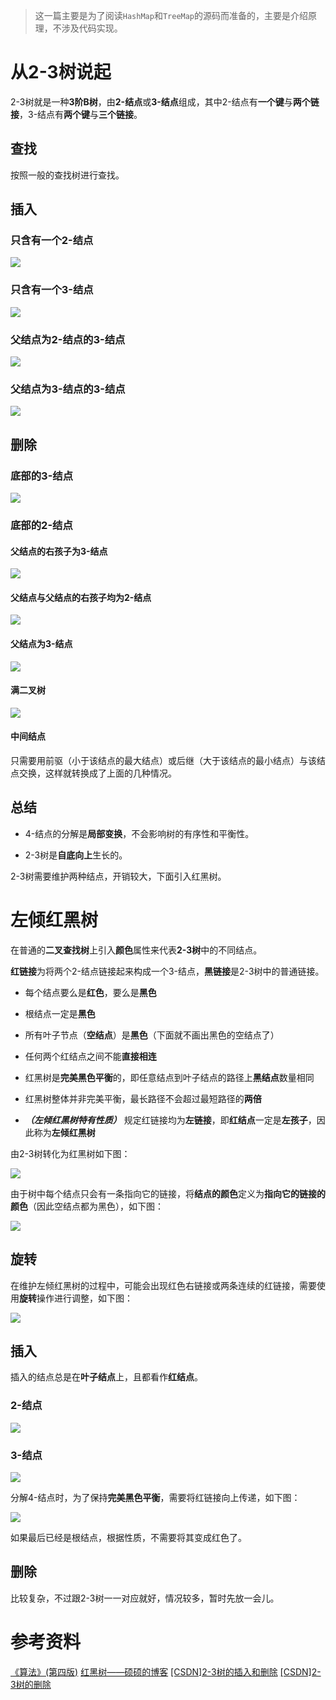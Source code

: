 > 这一篇主要是为了阅读`HashMap`和`TreeMap`的源码而准备的，主要是介绍原理，不涉及代码实现。

# 从2-3树说起
2-3树就是一种**3阶B树**，由**2-结点**或**3-结点**组成，其中2-结点有**一个键**与**两个链接**，3-结点有**两个键**与**三个链接**。

## 查找
按照一般的查找树进行查找。

## 插入
### 只含有一个2-结点
![](https://s2.loli.net/2022/07/28/NYC1LKFVj5g76ye.png)

### 只含有一个3-结点
![](https://s2.loli.net/2022/07/28/Ie3vgirKXJGLOMW.png)

### 父结点为2-结点的3-结点
![](https://s2.loli.net/2022/07/28/qMGbheC5DuWnQSm.png)

### 父结点为3-结点的3-结点
![](https://s2.loli.net/2022/07/28/hb3geJCUm49oNp7.png)

## 删除
### 底部的3-结点
![](https://s2.loli.net/2022/07/28/6jx9pXHiMBfJLV7.png)

### 底部的2-结点
#### 父结点的右孩子为3-结点
![](https://s2.loli.net/2022/07/28/mSJ1at5QkGEbd4f.png)

#### 父结点与父结点的右孩子均为2-结点
![](https://s2.loli.net/2022/07/29/jX8CfPb4TFE5IlY.png)

#### 父结点为3-结点
![](https://s2.loli.net/2022/07/29/1hBQNurSIROmYeC.png)

#### 满二叉树
![](https://s2.loli.net/2022/07/29/CVoxDw1PeaJy2Yz.png)

#### 中间结点
只需要用前驱（小于该结点的最大结点）或后继（大于该结点的最小结点）与该结点交换，这样就转换成了上面的几种情况。

## 总结
- 4-结点的分解是**局部变换**，不会影响树的有序性和平衡性。

- 2-3树是**自底向上**生长的。

2-3树需要维护两种结点，开销较大，下面引入红黑树。

# 左倾红黑树
在普通的**二叉查找树**上引入**颜色**属性来代表**2-3树**中的不同结点。

**红链接**为将两个2-结点链接起来构成一个3-结点，**黑链接**是2-3树中的普通链接。

- 每个结点要么是**红色**，要么是**黑色**

- 根结点一定是**黑色**

- 所有叶子节点（**空结点**）是**黑色**（下面就不画出黑色的空结点了）

- 任何两个红结点之间不能**直接相连**

- 红黑树是**完美黑色平衡**的，即任意结点到叶子结点的路径上**黑结点**数量相同
 
- 红黑树整体并非完美平衡，最长路径不会超过最短路径的**两倍**

- ***（左倾红黑树特有性质）*** 规定红链接均为**左链接**，即**红结点**一定是**左孩子**，因此称为**左倾红黑树**

由2-3树转化为红黑树如下图：

![](https://s2.loli.net/2022/07/28/Ufa3L1gYxGFBesR.png)

由于树中每个结点只会有一条指向它的链接，将**结点的颜色**定义为**指向它的链接的颜色**（因此空结点都为黑色），如下图：

![](https://s2.loli.net/2022/07/28/pxXqbOBSfewIhjr.png)

## 旋转
在维护左倾红黑树的过程中，可能会出现红色右链接或两条连续的红链接，需要使用**旋转**操作进行调整，如下图：

![](https://s2.loli.net/2022/07/28/CnFfkxDAM2pSt8q.png)

## 插入
插入的结点总是在**叶子结点**上，且都看作**红结点**。

### 2-结点
![](https://s2.loli.net/2022/07/28/OHpr1MDGhXjoNcA.png)

### 3-结点
![](https://s2.loli.net/2022/07/28/cWCG7mTHSP81LRq.png)

分解4-结点时，为了保持**完美黑色平衡**，需要将红链接向上传递，如下图：

![](https://s2.loli.net/2022/07/28/ypUCdNf698kGL3g.png)

如果最后已经是根结点，根据性质，不需要将其变成红色了。

## 删除
比较复杂，不过跟2-3树一一对应就好，情况较多，暂时先放一会儿。

# 参考资料
[《算法》(第四版)](https://book.douban.com/subject/19952400/)
[红黑树——硕硕的博客](https://sakurawood.github.io/2017/06/25/%E7%BA%A2%E9%BB%91%E6%A0%91/)
[[CSDN]2-3树的插入和删除](https://blog.csdn.net/qq_40327837/article/details/85855403)
[[CSDN]2-3树的删除](https://blog.csdn.net/mengzhisuoliu/article/details/44752215)